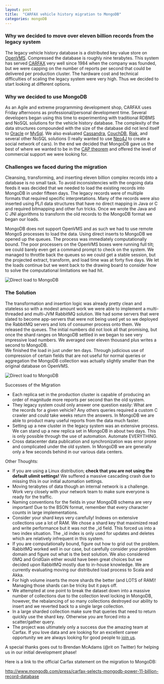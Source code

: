 ```yaml
---
layout: post
title:  "CARFAX vehicle history migration to MongoDB"
categories: mongoDB
---
```

<h3>Why we decided to move over eleven billion records from the legacy system</h3>
The legacy vehicle history database is a distributed key value store on <a href="http://en.wikipedia.org/wiki/OpenVMS">OpenVMS</a>. Compressed the database is roughly nine terabytes.  This system has served <a href="http://www.carfax.com/entry.cfx">CARFAX</a> very well since 1984 when the company was founded, but we were capping on the number of reports per second that could be delivered per production cluster.  The hardware cost and technical difficulties of scaling the legacy system were very high.  Thus we decided to start looking at different options.

<h3>Why we decided to use MongoDB</h3>

As an Agile and extreme programming development shop, CARFAX uses Friday afternoons as professional/personal development time.  Several developers began using this time to experimenting with traditional RDBMS and NoSQL solutions for the vehicle history database.  The complexity of the data structures compounded with the size of the database did not lend itself to <a href="http://www.oracle.com/index.html">Oracle</a> or <a href="http://www.mysql.com/">MySql</a>.  We also evaluated <a href="http://cassandra.apache.org/">Cassandra</a>, <a href="http://couchdb.apache.org/">CouchDB</a>, <a href="http://basho.com/riak/">Riak</a>, and several other NoSQL solutions (I really wanted to use <a href="http://www.neo4j.org/">Neo4J</a> to create a social network of cars).  In the end we decided that MongoDB gave us the best of where we wanted to be in the <a href="http://en.wikipedia.org/wiki/CAP_theorem">CAP theorem</a> and offered the level of commercial support we were looking for.

<h3>Challenges we faced during the migration</h3>
<p>
Cleansing, transforming, and inserting eleven billion complex records into a database is no small task. To avoid inconsistencies with the
 ongoing data feeds it was decided that we needed to load the existing records into MongoDB in under fifteen days. The legacy records were 
of multiple formats that required specific interpretations.  Many of the records were also inserted using PL/I data structures that have no
 direct mapping in Java or C and required bitmapping and other fun tricks.  Once we wrote the Java and C JNI algorithms to transform the old
 records to the MongoDB format we began our loads.
</p>
<p>
MongoDB does not support OpenVMS and as such we had to use remote MongoS processes to load the data. Using direct inserts to MongoDB we opened 
up the queues.  The process was immediately computationally bound.  The poor processers on the OpenVMS boxes were running full tilt; we could 
barely even get a command prompt to check on the system.  We managed to throttle back the queues so we could get a stable session, but the projected
 extract, transform, and load time was at forty five days.  We let the loads continue but we went back to the drawing board to consider how to 
solve the computational limitations we had hit.
</p> 

<img src="{{site.baseurl}}/images/vms_direct_insert.jpg" alt="Direct load to MongoDB">

<h3>The Solution</h3>

The transformation and insertion logic was already pretty clean and stateless so with a modest amount work we were able to implement a multi-threaded
 and multi-JVM RabbitMQ solution.  We had some servers that were slated to become app-servers that were not being used yet so we deployed the RabbitMQ
servers and lots of consumer process onto them.  We released the queues.  The initial numbers did not look all that promising, but once the shard 
ranges on MongoDB settled in we began to see very impressive load numbers.  We averaged over eleven thousand plus writes a second to MongoDB.  
We finished the load in just under ten days.  Through judicious use of compression of certain fields that are not useful for normal queries or 
aggregation the MongoDB collection was actually slightly smaller than the original database on OpenVMS.

<img src="{{site.baseurl}}/images/rabbit_insert.jpg" alt="Direct load to MongoDB">
 
Successes of the Migration
<ul>
  <li>Each replica set in the production cluster is capable of producing an order of magnitude more reports per second than the old system.
  <li>They legacy system could only answer one question easily:  What are the records for a given vehicle?  Any others queries required a custom C crawler and could take weeks return the answers.  In MongoDB we are able to product many useful reports from the data much faster.
  <li>Setting up a new cluster in the legacy system was an extensive process.  We can stand up a new replica set in MongoDB in about two days.  This is only possible through the use of automation.  Automate EVERYTHING.
  <li>Cross datacenter data publication and synchronization was error prone and complicated under the old system.  In MongoDB we are generally only a few seconds behind in our various data centers.
</ul>
Other Thoughts:
<ul>
  <li>If you are using a Linux distribution; <b>check that you are not using the default ulimit settings!</b>  We suffered a massive cascading crash due to missing this in our initial automation settings.
  <li>Moving terabytes of data though an internal network is a challenge.  Work very closely with your network team to make sure everyone is ready for the traffic.
  <li>Naming conventions for the fields in your MongoDB schema are very important!  Due to the BSON format, remember that every character counts in large implementations.
  <li>Consider your shard keys very carefully!  Indexes on extensive collections use a lot of RAM.  We chose a shard key that maximized read and write performance but it was not the _id field.  This forced us into a two index situation.  The _id index is only used for updates and deletes which are relatively infrequent in this system.
  <li>If you are computationally bound, figure out how to grid out the problem.  RabbitMQ worked well in our case, but carefully consider your problem domain and figure out what is the best solution.  We also considered 0MQ and GridGain either would have been great choices but we decided upon RabbitMQ mostly due to in-house knowledge.  We are currently evaluating moving our distributed load process to Scala and Akka.
  <li>For high volume inserts the more shards the better (and LOTS of RAM)!  Managing those shards can be tricky but it pays off.
  <li>We attempted at one point to break the dataset down into a massive number of collections due to the collection level locking in MongoDB, however, the rebalancing of so many collections destroyed our ability to insert and we reverted back to a single large collection.
  <li>In a large sharded collection make sure that queries that need to return quickly use the shard key.  Otherwise you are forced into a scatter/gather query.
  <li>The project was ultimately only a success due the amazing team at Carfax.  If you love data and are looking for an excellent career opportunity we are always looking for good people to <a href="http://hire.jobvite.com/CompanyJobs/Careers.aspx?k=JobListing&c=qLi9VfwR&v=1">join us</a>.
</ul>

A special thanks goes out to Brendan McAdams (@rit on Twitter) for helping us in our initial development phase!

Here is a link to the official Carfax statement on the migration to MongoDB:

<a href="http://www.mongodb.com/press/carfax-selects-mongodb-power-11-billion-record-database">http://www.mongodb.com/press/carfax-selects-mongodb-power-11-billion-record-database</a>
